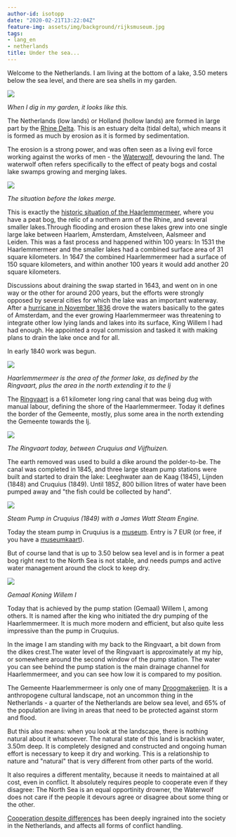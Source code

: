 ```yaml
---
author-id: isotopp
date: "2020-02-21T13:22:04Z"
feature-img: assets/img/background/rijksmuseum.jpg
tags:
- lang_en
- netherlands
title: Under the sea...
---
```

Welcome to the Netherlands. I am living at the bottom of a lake, 3.50 meters below the sea level, and there are sea shells in my garden.

![](/uploads/2020/02/haarlemmermeer-muschel.jpg)

*When I dig in my garden, it looks like this.*

The Netherlands (low lands) or Holland (hollow lands) are formed in large part by the [Rhine Delta](https://en.wikipedia.org/wiki/Rhine%E2%80%93Meuse%E2%80%93Scheldt_delta). This is an estuary delta (tidal delta), which means it is formed as much by erosion as it is formed by sedimentation.

The erosion is a strong power, and was often seen as a living evil force working against the works of men - the [Waterwolf](https://en.wikipedia.org/wiki/Waterwolf), devouring the land. The waterwolf often refers specifically to the effect of peaty bogs and costal lake swamps growing and merging lakes.

![](/uploads/2020/02/haarlemmermeer-oldmap.jpg)

*The situation before the lakes merge.*


This is exactly the [historic situation of the Haarlemmermeer](https://en.wikipedia.org/wiki/Haarlemmermeer#History), where you have a peat bog, the relic of a northern arm of the Rhine, and several smaller lakes.Through flooding and erosion these lakes grew into one single large lake between Haarlem, Amsterdam, Amstelveen, Aalsmeer and Leiden. This was a fast process and happened within 100 years: In 1531 the Haarlemmermeer and the smaller lakes had a combined surface area of 31 square kilometers. In 1647 the combined Haarlemmermeer had a surface of 150 square kilometers, and within another 100 years it would add another 20 square kilometers.

Discussions about draining the swap started in 1643, and went on in one way or the other for around 200 years, but the efforts were strongly opposed by several cities for which the lake was an important waterway. After a [hurricane in November 1836](https://noord-hollandsarchief.nl/partners/haarlemmermeer/geschiedenis-haarlemmermeer) drove the waters basically to the gates of Amsterdam, and the ever growing Haarlemmermeer was threatening to integrate other low lying lands and lakes into its surface, King Willem I had had enough. He appointed a royal commission and tasked it with making plans to drain the lake once and for all.

In early 1840 work was begun.

[![](/uploads/2020/02/haarlemmermeer-map.jpg)](https://www.google.com/maps/place/Haarlemmermeer/@52.3239983,4.6148638,12z/data=!3m1!4b1!4m5!3m4!1s0x47c5e0cde9ceff8f:0x3bbab97e58eb764b!8m2!3d52.3003784!4d4.6743594)

*Haarlemmermeer is the area of the former lake, as defined by the Ringvaart, plus the area in the north extending it to the Ij*

The [Ringvaart](https://en.wikipedia.org/wiki/Ringvaart) is a 61 kilometer long ring canal that was being dug with manual labour, defining the shore of the Haarlemmermeer. Today it defines the border of the Gemeente, mostly, plus some area in the north extending the Gemeente towards the Ij.

![](/uploads/2020/02/haarlemmermeer-ringvaart.jpg)

*The Ringvaart today, between Cruquius and Vijfhuizen.*

The earth removed was used to build a dike around the polder-to-be. The canal was completed in 1845, and three large steam pump stations were built and started to drain the lake: Leeghwater aan de Kaag (1845), Lijnden (1848) and Cruquius (1849). Until 1852, 800 billion litres of water have been pumped away and "the fish could be collected by hand". 

![](/uploads/2020/02/haarlemmermeer-cruquius.jpg)

*Steam Pump in Cruquius (1849) with a James Watt Steam Engine.*

Today the steam pump in Cruquius is a [museum](https://www.haarlemmermeermuseum.nl/). Entry is 7 EUR (or free, if you have a [museumkaart](https://www.museumkaart.nl/)).

But of course land that is up to 3.50 below sea level and is in former a peat bog right next to the North Sea is not stable, and needs pumps and active water management around the clock to keep dry.

![](/uploads/2020/02/haarlemmermeer-willemi.jpg)

*Gemaal Koning Willem I*

Today that is achieved by the pump station (Gemaal) Willem I, among others. It is named after the king who initiated the dry pumping of the Haarlemmermeer. It is much more modern and efficient, but also quite less impressive than the pump in Cruquius.

In the image I am standing with my back to the Ringvaart, a bit down from the dikes crest.The water level of the Ringvaart is approximately at my hip, or somewhere around the second window of the pump station. The water you can see behind the pump station is the main drainage channel for Haarlemmermeer, and you can see how low it is compared to my position.

The Gemeente Haarlemmermeer is only one of many [Droogmakerijen](https://nl.wikipedia.org/wiki/Droogmakerij#Nederlandse_droogmakerijen). It is a anthropogene cultural landscape, not an uncommon thing in the Netherlands - a quarter of the Netherlands are below sea level, and 65% of the population are living in areas that need to be protected against storm and flood. 

But this also means: when you look at the landscape, there is nothing natural about it whatsoever. The natural state of this land is brackish water, 3.50m deep. It is completely designed and constructed and ongoing human effort is necessary to keep it dry and working. This is a relationship to nature and "natural" that is very different from other parts of the world.

It also requires a different mentality, because it needs to maintained at all cost, even in conflict. It absolutely requires people to cooperate even if they disagree: The North Sea is an equal opportinity drowner, the Waterwolf does not care if the people it devours agree or disagree about some thing or the other.

[Cooperation despite differences](https://en.wikipedia.org/wiki/Polder_model) has been deeply ingrained into the society in the Netherlands, and affects all forms of conflict handling.